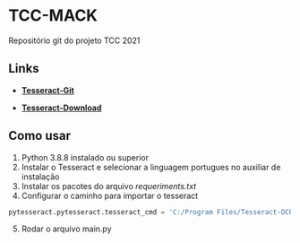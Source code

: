 # TCC-MACK
Repositório git do projeto TCC 2021

## **Links**
 - [**Tesseract-Git**](https://github.com/tesseract-ocr/tessdoc)

 - [**Tesseract-Download**](https://github.com/UB-Mannheim/tesseract/wiki)

## **Como usar**
1. Python 3.8.8 instalado ou superior
2. Instalar o Tesseract e selecionar a linguagem portugues no auxiliar de instalação
3. Instalar os pacotes do arquivo *requeriments.txt*
4. Configurar o caminho para importar o tesseract

```py
pytesseract.pytesseract.tesseract_cmd = 'C:/Program Files/Tesseract-OCR/tesseract.exe'
```
5. Rodar o arquivo main.py